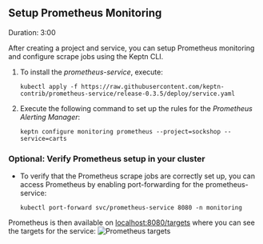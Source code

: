 
## Setup Prometheus Monitoring
Duration: 3:00

After creating a project and service, you can setup Prometheus monitoring and configure scrape jobs using the Keptn CLI. 

1. To install the *prometheus-service*, execute: 

    <!-- command -->
    ```
    kubectl apply -f https://raw.githubusercontent.com/keptn-contrib/prometheus-service/release-0.3.5/deploy/service.yaml
    ```

    <!-- 
    bash wait_for_deployment_in_namespace "prometheus-service" "keptn" 
    bash wait_for_deployment_in_namespace "prometheus-service-monitoring-configure-distributor" "keptn" 
    sleep 10
    -->
    

1. Execute the following command to set up the rules for the *Prometheus Alerting Manager*:

    <!-- command -->
    ```
    keptn configure monitoring prometheus --project=sockshop --service=carts
    ```
    
    <!-- bash wait_for_deployment_in_namespace "alertmanager" "monitoring" -->
    <!-- bash wait_for_deployment_in_namespace "prometheus-deployment" "monitoring" -->

### Optional: Verify Prometheus setup in your cluster
* To verify that the Prometheus scrape jobs are correctly set up, you can access Prometheus by enabling port-forwarding for the prometheus-service:

    ```
    kubectl port-forward svc/prometheus-service 8080 -n monitoring
    ```

Prometheus is then available on [localhost:8080/targets](http://localhost:8080/targets) where you can see the targets for the service:
![Prometheus targets](./assets/prometheus-targets.png")
